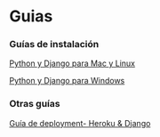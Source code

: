# Guias

### Guías de instalación

[Python y Django para Mac y Linux](https://github.com/probardjango/Guias/blob/master/InstalacionMacLinux.md)

[Python y Django para Windows](https://github.com/probardjango/Guias/blob/master/InstalacionWindows.md)

### Otras guías

[Guía de deployment- Heroku & Django](https://github.com/probardjango/Guias/blob/master/Gu%C3%ADa%20de%20deployment-%20Heroku%20y%20Django.md)

